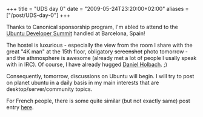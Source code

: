 +++
title = "UDS day 0"
date = "2009-05-24T23:20:00+02:00"
aliases = ["/post/UDS-day-0"]
+++
    <p>Thanks to Canonical sponsorship program, I'm abled to attend to the <a href="http://summit.ubuntu.com/uds-karmic/" hreflang="en">Ubuntu Developer Summit</a> handled at Barcelona, Spain!</p>


<p>The hostel is luxurious - especially the view from the room I share with the great "4K man" at the 15th floor, obligatory <del>screenshot</del> photo tomorrow - and the athmosphere is awesome (already met a lot of people I usally speak with in IRC). Of course, I have already hugged <a href="http://daniel.holba.ch/blog/" hreflang="en">Daniel Holbach</a>. ;)</p>


<p>Consequently, tomorrow, discussions on Ubuntu will begin. I will try to post on planet ubuntu in a daily basis in my main interests that are desktop/server/community topics.</p>


<p>For French people, there is some quite similar (but not exactly same) post entry <a href="/post/UDS%2C-day-0" hreflang="fr">here</a>.</p>